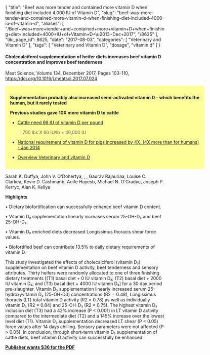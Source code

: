 {
    "title": "Beef was more tender and contained more vitamin D when finishing diet included 4,000 IU of Vitamin D",
    "slug": "beef-was-more-tender-and-contained-more-vitamin-d-when-finishing-diet-included-4000-iu-of-vitamin-d",
    "aliases": [
        "/Beef+was+more+tender+and+contained+more+vitamin+D+when+finishing+diet+included+4000+IU+of+Vitamin+D+\u2013+Dec+2017",
        "/8625"
    ],
    "tiki_page_id": 8625,
    "date": "2017-08-03",
    "categories": [
        "Veterinary and Vitamin D"
    ],
    "tags": [
        "Veterinary and Vitamin D",
        "dosage",
        "vitamin d"
    ]
}


#### Cholecalciferol supplementation of heifer diets increases beef vitamin D concentration and improves beef tenderness

Meat Science, Volume 134, December 2017, Pages 103–110, https://doi.org/10.1016/j.meatsci.2017.07.024

<div class="border" style="background-color:#FF9;padding:15px;margin:10px 0;border-radius:5px;width:600px">

 **Supplementation probably also increased semi-activated vitamin D – which benefits the human, but it rarely tested** 

 **Previous studies gave 10X more vitamin D to cattle** 

* [Cattle need 66 IU of vitamin D per pound](/posts/cattle-need-66-iu-of-vitamin-d-per-pound)

> 700 lbs X 66 IU/lb = 46,000 IU

* [National requirement of vitamin D for pigs increased by 4X, (4X more than for humans) - Jan 2014](/posts/national-requirement-of-vitamin-d-for-pigs-increased-by-4x-4x-more-than-for-humans)

* [Overview Veterinary and vitamin D](/posts/overview-veterinary-and-vitamin-d)

</div>

Sarah K. Duffya, John V. O'Dohertya, , , Gaurav Rajauriaa, Louise C. Clarkea, Kevin D. Cashmanb, Aoife Hayesb, Michael N. O'Gradyc, Joseph P. Kerryc, Alan K. Kellya

 **Highlights** 

• Dietary biofortification can successfully enhance beef vitamin D content.

• Vitamin D₃ supplementation linearly increases serum 25-OH-D₃ and beef 25-OH-D₃.

• Vitamin D₃ enriched diets decreased Longissimus thoracis shear force values.

• Biofortified beef can contribute 13.5% to daily dietary requirements of vitamin D.

This study investigated the effects of cholecalciferol (vitamin D₃) supplementation on beef vitamin D activity, beef tenderness and sensory attributes. Thirty heifers were randomly allocated to one of three finishing dietary treatments <span>[(T1) basal diet + 0 IU vitamin D₃; (T2) basal diet + 2000 IU vitamin D₃; and (T3) basal diet + 4000 IU vitamin D₃]</span> for a 30 day period pre-slaughter. Vitamin D₃ supplementation linearly increased serum 25-hydroxyvitamin D₃ (25-OH-D3) concentrations (R2 = 0.48), Longissimus thoracis (LT) total vitamin D activity (R2 = 0.78) as well as individually vitamin D₃ (R2 = 0.84) and 25-OH-D₃ (R2 = 0.75). The highest vitamin D₃ inclusion diet (T3) had a 42% increase (P < 0.001) in LT vitamin D activity compared to the intermediate diet (T2) and a 145% increase over the lowest level diet (T1). Vitamin D₃ supplementation decreased LT shear (P < 0.05) force values after 14 days chilling. Sensory parameters were not affected (P > 0.05). In conclusion, through short-term vitamin D₃ supplementation of cattle diets, beef vitamin D activity can successfully be enhanced.

 **[Publisher wants $36 for the PDF](http://www.sciencedirect.com/science/article/pii/S0309174017307167)**